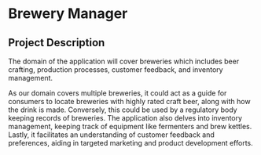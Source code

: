 # Brewery Manager
## Project Description
The domain of the application will cover breweries which includes beer crafting, production processes, customer feedback, and inventory management. 

As our domain covers multiple breweries, it could act as a guide for consumers to locate breweries with highly rated craft beer, along with how the drink is made. Conversely, this could be used by a regulatory body keeping records of breweries. The application also delves into inventory management, keeping track of equipment like fermenters and brew kettles. Lastly, it facilitates an understanding of customer feedback and preferences, aiding in targeted marketing and product development efforts.
